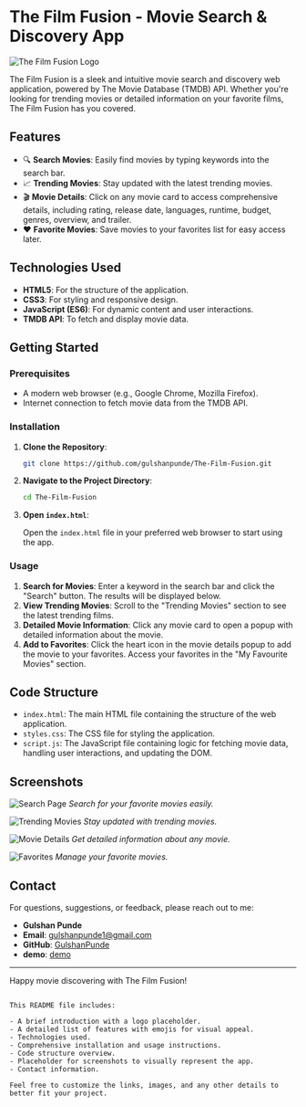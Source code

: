 
# The Film Fusion - Movie Search & Discovery App

![The Film Fusion Logo](link_to_your_logo_image)

The Film Fusion is a sleek and intuitive movie search and discovery web application, powered by The Movie Database (TMDB) API. Whether you're looking for trending movies or detailed information on your favorite films, The Film Fusion has you covered.

## Features

- 🔍 **Search Movies**: Easily find movies by typing keywords into the search bar.
- 📈 **Trending Movies**: Stay updated with the latest trending movies.
- 🎬 **Movie Details**: Click on any movie card to access comprehensive details, including rating, release date, languages, runtime, budget, genres, overview, and trailer.
- ❤️ **Favorite Movies**: Save movies to your favorites list for easy access later.

## Technologies Used

- **HTML5**: For the structure of the application.
- **CSS3**: For styling and responsive design.
- **JavaScript (ES6)**: For dynamic content and user interactions.
- **TMDB API**: To fetch and display movie data.

## Getting Started

### Prerequisites

- A modern web browser (e.g., Google Chrome, Mozilla Firefox).
- Internet connection to fetch movie data from the TMDB API.

### Installation

1. **Clone the Repository**:

   ```bash
   git clone https://github.com/gulshanpunde/The-Film-Fusion.git
   ```

2. **Navigate to the Project Directory**:

   ```bash
   cd The-Film-Fusion
   ```

3. **Open `index.html`**:

   Open the `index.html` file in your preferred web browser to start using the app.

### Usage

1. **Search for Movies**: Enter a keyword in the search bar and click the "Search" button. The results will be displayed below.
2. **View Trending Movies**: Scroll to the "Trending Movies" section to see the latest trending films.
3. **Detailed Movie Information**: Click any movie card to open a popup with detailed information about the movie.
4. **Add to Favorites**: Click the heart icon in the movie details popup to add the movie to your favorites. Access your favorites in the "My Favourite Movies" section.

## Code Structure

- `index.html`: The main HTML file containing the structure of the web application.
- `styles.css`: The CSS file for styling the application.
- `script.js`: The JavaScript file containing logic for fetching movie data, handling user interactions, and updating the DOM.

## Screenshots

![Search Page](link_to_search_page_screenshot)
*Search for your favorite movies easily.*

![Trending Movies](link_to_trending_movies_screenshot)
*Stay updated with trending movies.*

![Movie Details](link_to_movie_details_screenshot)
*Get detailed information about any movie.*

![Favorites](link_to_favorites_screenshot)
*Manage your favorite movies.*

## Contact

For questions, suggestions, or feedback, please reach out to me:

- **Gulshan Punde**
- **Email**: [gulshanpunde1@gmail.com](mailto:gulshanpunde1@gmail.com)
- **GitHub**: [GulshanPunde](https://github.com/GulshanPunde)
-  **demo**: [demo]((https://filmfusionbygulshan.netlify.app/))

---

Happy movie discovering with The Film Fusion!
```

This README file includes:

- A brief introduction with a logo placeholder.
- A detailed list of features with emojis for visual appeal.
- Technologies used.
- Comprehensive installation and usage instructions.
- Code structure overview.
- Placeholder for screenshots to visually represent the app.
- Contact information.

Feel free to customize the links, images, and any other details to better fit your project.
